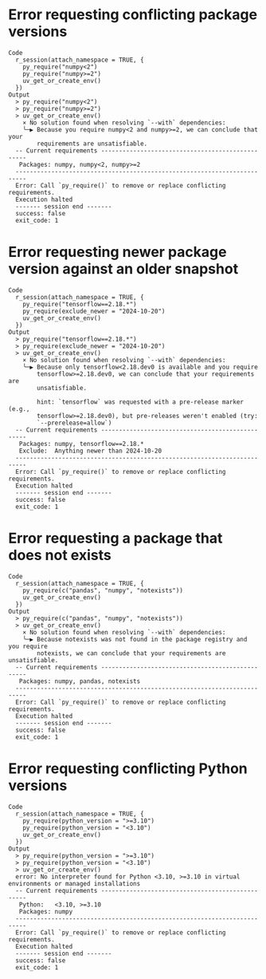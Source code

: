 # Error requesting conflicting package versions

    Code
      r_session(attach_namespace = TRUE, {
        py_require("numpy<2")
        py_require("numpy>=2")
        uv_get_or_create_env()
      })
    Output
      > py_require("numpy<2")
      > py_require("numpy>=2")
      > uv_get_or_create_env()
        × No solution found when resolving `--with` dependencies:
        ╰─▶ Because you require numpy<2 and numpy>=2, we can conclude that your
            requirements are unsatisfiable.
      -- Current requirements -------------------------------------------------
       Packages: numpy, numpy<2, numpy>=2
      -------------------------------------------------------------------------
      Error: Call `py_require()` to remove or replace conflicting requirements.
      Execution halted
      ------- session end -------
      success: false
      exit_code: 1

# Error requesting newer package version against an older snapshot

    Code
      r_session(attach_namespace = TRUE, {
        py_require("tensorflow==2.18.*")
        py_require(exclude_newer = "2024-10-20")
        uv_get_or_create_env()
      })
    Output
      > py_require("tensorflow==2.18.*")
      > py_require(exclude_newer = "2024-10-20")
      > uv_get_or_create_env()
        × No solution found when resolving `--with` dependencies:
        ╰─▶ Because only tensorflow<2.18.dev0 is available and you require
            tensorflow>=2.18.dev0, we can conclude that your requirements are
            unsatisfiable.
      
            hint: `tensorflow` was requested with a pre-release marker (e.g.,
            tensorflow>=2.18.dev0), but pre-releases weren't enabled (try:
            `--prerelease=allow`)
      -- Current requirements -------------------------------------------------
       Packages: numpy, tensorflow==2.18.*
       Exclude:  Anything newer than 2024-10-20
      -------------------------------------------------------------------------
      Error: Call `py_require()` to remove or replace conflicting requirements.
      Execution halted
      ------- session end -------
      success: false
      exit_code: 1

# Error requesting a package that does not exists

    Code
      r_session(attach_namespace = TRUE, {
        py_require(c("pandas", "numpy", "notexists"))
        uv_get_or_create_env()
      })
    Output
      > py_require(c("pandas", "numpy", "notexists"))
      > uv_get_or_create_env()
        × No solution found when resolving `--with` dependencies:
        ╰─▶ Because notexists was not found in the package registry and you require
            notexists, we can conclude that your requirements are unsatisfiable.
      -- Current requirements -------------------------------------------------
       Packages: numpy, pandas, notexists
      -------------------------------------------------------------------------
      Error: Call `py_require()` to remove or replace conflicting requirements.
      Execution halted
      ------- session end -------
      success: false
      exit_code: 1

# Error requesting conflicting Python versions

    Code
      r_session(attach_namespace = TRUE, {
        py_require(python_version = ">=3.10")
        py_require(python_version = "<3.10")
        uv_get_or_create_env()
      })
    Output
      > py_require(python_version = ">=3.10")
      > py_require(python_version = "<3.10")
      > uv_get_or_create_env()
      error: No interpreter found for Python <3.10, >=3.10 in virtual environments or managed installations
      -- Current requirements -------------------------------------------------
       Python:   <3.10, >=3.10
       Packages: numpy
      -------------------------------------------------------------------------
      Error: Call `py_require()` to remove or replace conflicting requirements.
      Execution halted
      ------- session end -------
      success: false
      exit_code: 1

